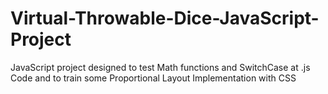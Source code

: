 # Virtual-Throwable-Dice-JavaScript-Project
JavaScript project designed to test Math functions and SwitchCase at .js Code and to train some Proportional Layout Implementation with CSS
